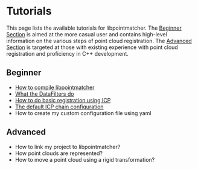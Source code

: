 Tutorials
=========

This page lists the available tutorials for libpointmatcher. The [Beginner Section](#beginner) is aimed at the more casual user and contains high-level information on the various steps of point cloud registration. The [Advanced Section](#advanced) is targeted at those with existing experience with point cloud registration and proficiency in C++ development.

Beginner<a name="beginner"></a>
---------

- [How to compile libpointmatcher](Compilation.md)
- [What the DataFilters do](Datafilters.md)
- [How to do basic registration using ICP](BasicRegistration.md)
- [The default ICP chain configuration](DefaultICPConfig.md)
- How to create my custom configuration file using yaml

Advanced<a name="advanced"></a>
-------

- How to link my project to libpointmatcher?
- How point clouds are represented?
- How to move a point cloud using a rigid transformation?

